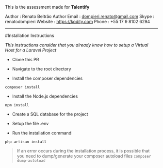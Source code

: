 This is the assessment made for **Talentify**

Author          : Renato Beltrão
Author Email    : dompieri.renato@gmail.com
Skype           : renatodompieri
Website         : https://kodity.com
Phone           : +55 17 9 8102 6294

--------------------------------------------

#Installation Instructions

*This instructions consider that you already know how to setup a Virtual Host for a Laravel Project*

- Clone this PR

- Navigate to the root directory

- Install the composer dependencies

`composer install`

- Install the Node.js dependencies

`npm install`

- Create a SQL database for the project

- Setup the file .env

- Run the installation command

`php artisan install`

> If an error occurs during the installation process, it is possible that you need to dump/generate your composer autoload files `composer dump-autoload`